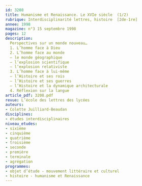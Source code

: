 ```yaml
---
id: 3208
title: Humanisme et Renaissance. Le XVIe siècle  (1/2)
rubrique: Interdisciplinarité lettres, histoire  [2de-1re]
annee: 1998
magazine: n°3 15 septembre 1998
pages: 12
description: 
  Perspectives sur un monde nouveau…
  1. L’homme face à Dieu
  2. L’homme face au monde
  – le monde géographique
  – l’explosion scientifique
  – l’explosion relativiste
  3. L’homme face à lui-même
  – l’Histoire et ses rois
  – l’Histoire et ses guerres
  – l’Histoire et la dynamique architecturale
  4. Réflexion sur la langue
article_pdf: 3208.pdf
revue: L’école des lettres des lycées
auteurs:
- Colette Juilliard-Beaudan
disciplines:
- études interdisciplinaires
niveau_etudes:
- sixième
- cinquième
- quatrième
- troisième
- seconde
- première
- terminale
- agrégation
programmes:
- objet d’étude - mouvement littéraire et culturel
- histoire - humanisme et Renaissance
---
```

